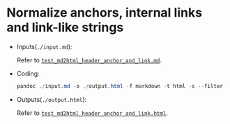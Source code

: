 # Normalize anchors, internal links and link-like strings

- Inputs(`./input.md`):

  Refer to [`test_md2html_header_anchor_and_link.md`](https://github.com/Zhaopudark/pandoc-filter/blob/main/resources/inputs/test_md2html_header_anchor_and_link.md).

- Coding:

  ```powershell
  pandoc ./input.md -o ./output.html -f markdown -t html -s --filter md2md-norm-internal-link-filter --filtermd2html-hash-anchor-and-internal-link-filter --filter md2html-enhance-link-like-filter
  ```
  
- Outputs(`./output.html`):

  Refer to [`test_md2html_header_anchor_and_link.html`](https://github.com/Zhaopudark/pandoc-filter/blob/main/resources/outputs/test_md2html_header_anchor_and_link.html).
